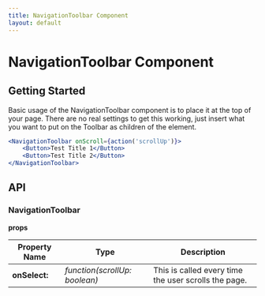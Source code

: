 ```yaml
---
title: NavigationToolbar Component
layout: default
---
```


# NavigationToolbar Component

## Getting Started

Basic usage of the NavigationToolbar component is to place it at the top of your page.
There are no real settings to get this working, just insert what you want to put on the Toolbar as children of the element.

```jsx
<NavigationToolbar onScroll={action('scrollUp')}>
    <Button>Test Title 1</Button>
    <Button>Test Title 2</Button>
</NavigationToolbar>
```

## API

### NavigationToolbar

__props__

| Property Name | Type | Description |
| --- | --- | --- | 
| __onSelect:__ |  _function(scrollUp: boolean)_ | This is called every time the user scrolls the page. |
